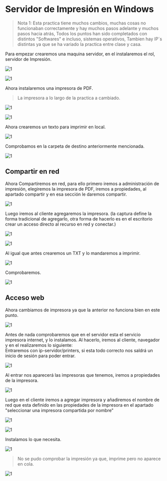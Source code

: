 # Servidor de Impresión en Windows

>Nota 1: Esta practica tiene muchos cambios, muchas cosas no funcionaban correctamente y hay muchos pasos adelante y muchos pasos hacia atrás, Todos los puntos han sido completados con distintos "Softwares" e incluso, sistemas operativos, Tambien hay IP´s distintas ya que se ha variado la practica entre clase y casa.

Para empezar crearemos una maquina servidor, en el instalaremos el rol, servidor de Impresión.

![1](./img/1.png)

![1](./img/2.png)

Ahora instalaremos una impresora de PDF.
>La impresora a lo largo de la practica a cambiado.

![1](./img/3.png)


![1](./img/4.png)

Ahora crearemos un texto para imprimir en local.

![1](./img/5.png)

Comprobamos en la carpeta de destino anteriormente mencionada.

![1](./img/6.png)

## Compartir en red

Ahora Compartiremos en red, para ello primero iremos a administración de impresión, elegiremos la impresora de PDF, iremos a propiedades, al apartado compartir y en esa sección le daremos compartir.

![1](./img/7.png)

Luego iremos al cliente agregaremos la impresora. (la captura define la forma tradicional de agregarlo, otra forma de hacerlo es en el escritorio crear un acceso directo al recurso en red y conectar.)

![1](./img/8.png)

![1](./img/9.png)

Al igual que antes crearemos un TXT y lo mandaremos a imprimir.

![1](./img/112.png)

Comprobaremos.

![1](./img/32.png)

## Acceso web

Ahora cambiamos de impresora ya que la anterior no funciona bien en este punto.

![1](./img/3.1.png)

Antes de nada comprobaremos que en el servidor esta el servicio impresora internet, y lo instalamos. Al hacerlo, iremos al cliente, navegador y en el realizaremos lo siguiente:  
Entraremos con ip-servidor/printers, si esta todo correcto nos saldrá un inicio de sesión para poder entrar.

![1](./img/3.2.png)

Al entrar nos aparecerá las impresoras que tenemos, iremos a propiedades de la impresora.

![1](./img/3.3.png)

Luego en el cliente iremos a agregar impresora y añadiremos el nombre de red que esta definido en las propiedades de la impresora en el apartado "seleccionar una impresora compartida por nombre"

![1](./img/3.4.png)

![1](./img/3.5.png)

Instalamos lo que necesita.

![1](./img/3.6.png)

>No se pudo comprobar la impresión ya que, imprime pero no aparece en cola.

![1](./img/213.png)
